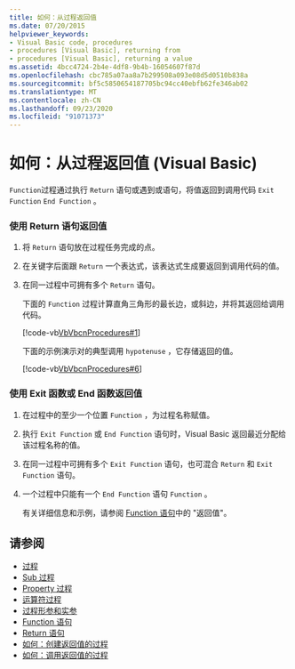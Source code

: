 ```yaml
---
title: 如何：从过程返回值
ms.date: 07/20/2015
helpviewer_keywords:
- Visual Basic code, procedures
- procedures [Visual Basic], returning from
- procedures [Visual Basic], returning a value
ms.assetid: 4bcc4724-2b4e-4df8-9b4b-16054607f87d
ms.openlocfilehash: cbc785a07aa8a7b299508a093e08d5d0510b838a
ms.sourcegitcommit: bf5c5850654187705bc94cc40ebfb62fe346ab02
ms.translationtype: MT
ms.contentlocale: zh-CN
ms.lasthandoff: 09/23/2020
ms.locfileid: "91071373"
---
```

# <a name="how-to-return-a-value-from-a-procedure-visual-basic"></a>如何：从过程返回值 (Visual Basic)

`Function`过程通过执行 `Return` 语句或遇到或语句，将值返回到调用代码 `Exit Function` `End Function` 。  
  
### <a name="to-return-a-value-using-the-return-statement"></a>使用 Return 语句返回值  
  
1. 将 `Return` 语句放在过程任务完成的点。  
  
2. 在关键字后面跟 `Return` 一个表达式，该表达式生成要返回到调用代码的值。  
  
3. 在同一过程中可拥有多个 `Return` 语句。  
  
     下面的 `Function` 过程计算直角三角形的最长边，或斜边，并将其返回给调用代码。  
  
     [!code-vb[VbVbcnProcedures#1](~/samples/snippets/visualbasic/VS_Snippets_VBCSharp/VbVbcnProcedures/VB/Class1.vb#1)]  
  
     下面的示例演示对的典型调用 `hypotenuse` ，它存储返回的值。  
  
     [!code-vb[VbVbcnProcedures#6](~/samples/snippets/visualbasic/VS_Snippets_VBCSharp/VbVbcnProcedures/VB/Class1.vb#6)]  
  
### <a name="to-return-a-value-using-exit-function-or-end-function"></a>使用 Exit 函数或 End 函数返回值  
  
1. 在过程中的至少一个位置 `Function` ，为过程名称赋值。  
  
2. 执行 `Exit Function` 或 `End Function` 语句时，Visual Basic 返回最近分配给该过程名称的值。  
  
3. 在同一过程中可拥有多个 `Exit Function` 语句，也可混合 `Return` 和 `Exit Function` 语句。  
  
4. 一个过程中只能有一个 `End Function` 语句 `Function` 。  
  
     有关详细信息和示例，请参阅 [Function 语句](../../../language-reference/statements/function-statement.md)中的 "返回值"。  
  
## <a name="see-also"></a>请参阅

- [过程](./index.md)
- [Sub 过程](./sub-procedures.md)
- [Property 过程](./property-procedures.md)
- [运算符过程](./operator-procedures.md)
- [过程形参和实参](./procedure-parameters-and-arguments.md)
- [Function 语句](../../../language-reference/statements/function-statement.md)
- [Return 语句](../../../language-reference/statements/return-statement.md)
- [如何：创建返回值的过程](./how-to-create-a-procedure-that-returns-a-value.md)
- [如何：调用返回值的过程](./how-to-call-a-procedure-that-returns-a-value.md)
